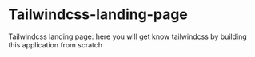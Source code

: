 # Tailwindcss-landing-page
Tailwindcss landing page: here you will get know tailwindcss by building this application from scratch
